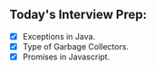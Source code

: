 ## Today's Interview Prep:

- [x] Exceptions in Java.
- [x] Type of Garbage Collectors.
- [x] Promises in Javascript.
